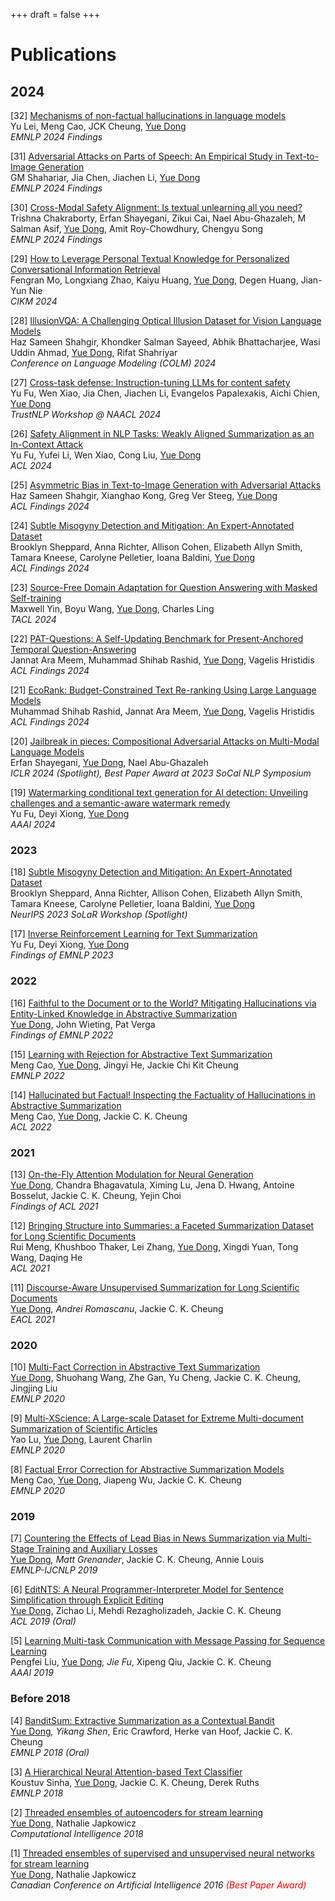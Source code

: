 +++
draft = false
+++

# Publications

## 2024

[32] [Mechanisms of non-factual hallucinations in language models](https://arxiv.org/abs/2403.18167)  
Yu Lei, Meng Cao, JCK Cheung, <u>Yue Dong</u>  
*EMNLP 2024 Findings*

[31] [Adversarial Attacks on Parts of Speech: An Empirical Study in Text-to-Image Generation](https://arxiv.org/abs/2409.15381)  
GM Shahariar, Jia Chen, Jiachen Li, <u>Yue Dong</u>  
*EMNLP 2024 Findings*

[30] [Cross-Modal Safety Alignment: Is textual unlearning all you need?](https://arxiv.org/abs/2406.02575)  
Trishna Chakraborty, Erfan Shayegani, Zikui Cai, Nael Abu-Ghazaleh, M Salman Asif, <u>Yue Dong</u>, Amit Roy-Chowdhury, Chengyu Song  
*EMNLP 2024 Findings*

[29] [How to Leverage Personal Textual Knowledge for Personalized Conversational Information Retrieval](https://dl.acm.org/doi/abs/10.1145/3627673.3679939)  
Fengran Mo, Longxiang Zhao, Kaiyu Huang, <u>Yue Dong</u>, Degen Huang, Jian-Yun Nie  
*CIKM 2024*

[28] [IllusionVQA: A Challenging Optical Illusion Dataset for Vision Language Models](https://arxiv.org/abs/2403.15952)  
Haz Sameen Shahgir, Khondker Salman Sayeed, Abhik Bhattacharjee, Wasi Uddin Ahmad, <u>Yue Dong</u>, Rifat Shahriyar  
*Conference on Language Modeling (COLM) 2024*

[27] [Cross-task defense: Instruction-tuning LLMs for content safety](https://arxiv.org/abs/2312.06924)  
Yu Fu, Wen Xiao, Jia Chen, Jiachen Li, Evangelos Papalexakis, Aichi Chien, <u>Yue Dong</u>  
*TrustNLP Workshop @ NAACL 2024*

[26] [Safety Alignment in NLP Tasks: Weakly Aligned Summarization as an In-Context Attack](https://arxiv.org/abs/2312.06924)  
Yu Fu, Yufei Li, Wen Xiao, Cong Liu, <u>Yue Dong</u>  
*ACL 2024*

[25] [Asymmetric Bias in Text-to-Image Generation with Adversarial Attacks](https://arxiv.org/abs/2312.14440)  
Haz Sameen Shahgir, Xianghao Kong, Greg Ver Steeg, <u>Yue Dong</u>  
*ACL Findings 2024*

[24] [Subtle Misogyny Detection and Mitigation: An Expert-Annotated Dataset](https://arxiv.org/abs/2311.09443)  
Brooklyn Sheppard, Anna Richter, Allison Cohen, Elizabeth Allyn Smith, Tamara Kneese, Carolyne Pelletier, Ioana Baldini, <u>Yue Dong</u>  
*ACL Findings 2024*

[23] [Source-Free Domain Adaptation for Question Answering with Masked Self-training](https://arxiv.org/abs/2212.09563)  
Maxwell Yin, Boyu Wang, <u>Yue Dong</u>, Charles Ling  
*TACL 2024*

[22] [PAT-Questions: A Self-Updating Benchmark for Present-Anchored Temporal Question-Answering](https://arxiv.org/abs/2402.11034)  
Jannat Ara Meem, Muhammad Shihab Rashid, <u>Yue Dong</u>, Vagelis Hristidis  
*ACL Findings 2024*

[21] [EcoRank: Budget-Constrained Text Re-ranking Using Large Language Models](https://arxiv.org/abs/2402.10866)  
Muhammad Shihab Rashid, Jannat Ara Meem, <u>Yue Dong</u>, Vagelis Hristidis  
*ACL Findings 2024*

[20] [Jailbreak in pieces: Compositional Adversarial Attacks on Multi-Modal Language Models](https://arxiv.org/abs/2401.12345)  
Erfan Shayegani, <u>Yue Dong</u>, Nael Abu-Ghazaleh  
*ICLR 2024 (Spotlight), Best Paper Award at 2023 SoCal NLP Symposium*

[19] [Watermarking conditional text generation for AI detection: Unveiling challenges and a semantic-aware watermark remedy](https://arxiv.org/abs/2401.67890)  
Yu Fu, Deyi Xiong, <u>Yue Dong</u>  
*AAAI 2024*

### 2023
[18] [Subtle Misogyny Detection and Mitigation: An Expert-Annotated Dataset](#)  
Brooklyn Sheppard, Anna Richter, Allison Cohen, Elizabeth Allyn Smith, Tamara Kneese, Carolyne Pelletier, Ioana Baldini, <u>Yue Dong</u>  
*NeurIPS 2023 SoLaR Workshop (Spotlight)*

[17] [Inverse Reinforcement Learning for Text Summarization](#)  
Yu Fu, Deyi Xiong, <u>Yue Dong</u>  
*Findings of EMNLP 2023*

### 2022
[16] [Faithful to the Document or to the World? Mitigating Hallucinations via Entity-Linked Knowledge in Abstractive Summarization](#)  
<u>Yue Dong</u>, John Wieting, Pat Verga  
*Findings of EMNLP 2022*

[15] [Learning with Rejection for Abstractive Text Summarization](#)  
Meng Cao, <u>Yue Dong</u>, Jingyi He, Jackie Chi Kit Cheung  
*EMNLP 2022*

[14] [Hallucinated but Factual! Inspecting the Factuality of Hallucinations in Abstractive Summarization](#)  
Meng Cao, <u>Yue Dong</u>, Jackie C. K. Cheung  
*ACL 2022*

### 2021
[13] [On-the-Fly Attention Modulation for Neural Generation](#)  
<u>Yue Dong</u>, Chandra Bhagavatula, Ximing Lu, Jena D. Hwang, Antoine Bosselut, Jackie C. K. Cheung, Yejin Choi  
*Findings of ACL 2021*

[12] [Bringing Structure into Summaries: a Faceted Summarization Dataset for Long Scientific Documents](#)  
Rui Meng, Khushboo Thaker, Lei Zhang, <u>Yue Dong</u>, Xingdi Yuan, Tong Wang, Daqing He  
*ACL 2021*

[11] [Discourse-Aware Unsupervised Summarization for Long Scientific Documents](#)  
<u>Yue Dong</u>*, Andrei Romascanu*, Jackie C. K. Cheung  
*EACL 2021*

### 2020
[10] [Multi-Fact Correction in Abstractive Text Summarization](#)  
<u>Yue Dong</u>, Shuohang Wang, Zhe Gan, Yu Cheng, Jackie C. K. Cheung, Jingjing Liu  
*EMNLP 2020*

[9] [Multi-XScience: A Large-scale Dataset for Extreme Multi-document Summarization of Scientific Articles](#)  
Yao Lu, <u>Yue Dong</u>, Laurent Charlin  
*EMNLP 2020*

[8] [Factual Error Correction for Abstractive Summarization Models](#)  
Meng Cao, <u>Yue Dong</u>, Jiapeng Wu, Jackie C. K. Cheung  
*EMNLP 2020*

### 2019
[7] [Countering the Effects of Lead Bias in News Summarization via Multi-Stage Training and Auxiliary Losses](#)  
<u>Yue Dong</u>*, Matt Grenander*, Jackie C. K. Cheung, Annie Louis  
*EMNLP-IJCNLP 2019*

[6] [EditNTS: A Neural Programmer-Interpreter Model for Sentence Simplification through Explicit Editing](#)  
<u>Yue Dong</u>, Zichao Li, Mehdi Rezagholizadeh, Jackie C. K. Cheung  
*ACL 2019 (Oral)*

[5] [Learning Multi-task Communication with Message Passing for Sequence Learning](#)  
Pengfei Liu, <u>Yue Dong</u>*, Jie Fu*, Xipeng Qiu, Jackie C. K. Cheung  
*AAAI 2019*

### Before 2018
[4] [BanditSum: Extractive Summarization as a Contextual Bandit](#)  
<u>Yue Dong</u>*, Yikang Shen*, Eric Crawford, Herke van Hoof, Jackie C. K. Cheung  
*EMNLP 2018 (Oral)*

[3] [A Hierarchical Neural Attention-based Text Classifier](#)  
Koustuv Sinha, <u>Yue Dong</u>, Jackie C. K. Cheung, Derek Ruths  
*EMNLP 2018*

[2] [Threaded ensembles of autoencoders for stream learning](#)  
<u>Yue Dong</u>, Nathalie Japkowicz  
*Computational Intelligence 2018*

[1] [Threaded ensembles of supervised and unsupervised neural networks for stream learning](#)  
<u>Yue Dong</u>, Nathalie Japkowicz  
*Canadian Conference on Artificial Intelligence 2016 <span style="color:red">(Best Paper Award)</span>*

